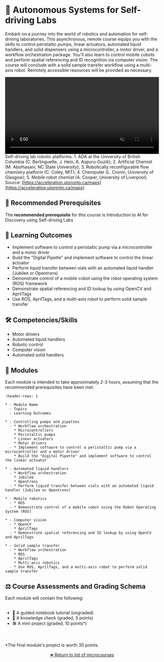 <!--- This is an auto-generated file. Please do not edit directly. Instead, edit
in course-data.yaml and run the `scripts/generate_overviews.py` file. --->

# 🦾 Autonomous Systems for Self-driving Labs

Embark on a journey into the world of robotics and automation for self-driving laboratories. This asynchronous, remote course equips you with the skills to control peristaltic pumps, linear actuators, automated liquid handlers, and solid dispensers using a microcontroller, a motor driver, and a workflow orchestration package. You'll also learn to control mobile cobots and perform spatial referencing and ID recognition via computer vision. The course will conclude with a solid sample transfer workflow using a multi-axis robot. Remotely accessible resources will be provided as necessary.

<video width='100%' controls autoplay muted><source src='./../../_static/ac-website/robot-loop.mp4' type='video/mp4'>Your browser does not support the video tag.</video>
Self-driving lab robotic platforms. 1. ADA at the University of British Columbia (C. Berlinguette, J. Hein, A. Aspuru-Guzik); 2. Artificial Chemist (M. Abolhasani, NC State University); 3. Robotically reconfigurable flow chemistry platform (C. Coley, MIT); 4. Chemputer (L. Cronin, University of Glasgow); 5. Mobile robot chemist (A. Cooper, University of Liverpool). Source: [https://acceleration.utoronto.ca/maps](https://acceleration.utoronto.ca/maps)

## 🔑 Recommended Prerequisites

The **recommended prerequisite** for this course is Introduction to AI for Discovery using Self-driving Labs



## 🎯 Learning Outcomes


- Implement software to control a peristaltic pump via a microcontroller and a motor driver
- Build the "Digital Pipette" and implement software to control the linear actuator
- Perform liquid transfer between vials with an automated liquid handler (Jubilee or Opentrons)
- Demonstrate control of a mobile cobot using the robot operating system (ROS) framework
- Demonstrate spatial referencing and ID lookup by using OpenCV and AprilTags
- Use ROS, AprilTags, and a multi-axis robot to perform solid sample transfer

## 🛠️ Competencies/Skills


- Motor drivers
- Automated liquid handlers
- Robotic control
- Computer vision
- Automated solid handlers

## 🧩 Modules

Each module is intended to take approximately 2-3 hours, assuming that the recommended prerequisites have been met.

```{list-table}
:header-rows: 1

* - Module Name
  - Topics
  - Learning Outcomes

* - Controlling pumps and pipettes
  - * Workflow orchestration
    * Microcontrollers
    * Peristaltic pumps
    * Linear actuators
    * Motor drivers
  - * Implement software to control a peristaltic pump via a microcontroller and a motor driver
    * Build the "Digital Pipette" and implement software to control the linear actuator

* - Automated liquid handlers
  - * Workflow orchestration
    * Jubilee
    * Opentrons
  - * Perform liquid transfer between vials with an automated liquid handler (Jubilee or Opentrons)

* - Mobile robotics
  - * ROS
  - * Demonstrate control of a mobile cobot using the Robot Operating System (ROS)

* - Computer vision
  - * OpenCV
    * AprilTags
  - * Demonstrate spatial referencing and ID lookup by using OpenCV and AprilTags

* - Solid sample transfer
  - * Workflow orchestration
    * ROS
    * AprilTags
    * Multi-axis robotics
  - * Use ROS, AprilTags, and a multi-axis robot to perform solid sample transfer

```

## ⚖️ Course Assessments and Grading Schema

Each module will contain the following:<br><br><ul><li>🧭 A guided notebook tutorial (ungraded)</li><li>📓 A knowledge check (graded, 5 points)</li><li>🛠️ A mini project (graded, 10 points*)</li></ul><br><br>*The final module's project is worth 30 points.

<div align="center">

[⬅️ Return to list of microcourses](../../index.md#microcourses)

</div>
